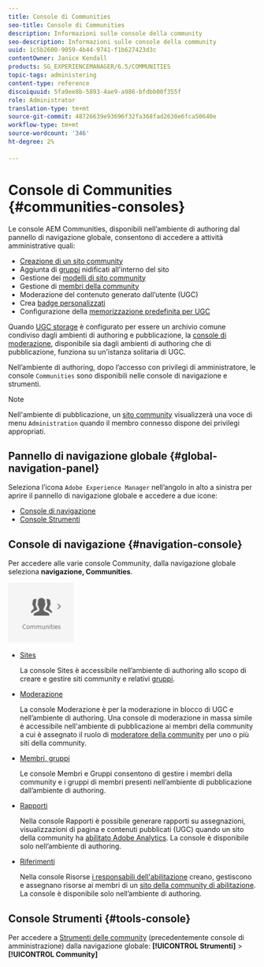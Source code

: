 ```yaml
---
title: Console di Communities
seo-title: Console di Communities
description: Informazioni sulle console della community
seo-description: Informazioni sulle console della community
uuid: 1c5b2600-9059-4b44-9741-f1b627423d3c
contentOwner: Janice Kendall
products: SG_EXPERIENCEMANAGER/6.5/COMMUNITIES
topic-tags: administering
content-type: reference
discoiquuid: 5fa9ee8b-5893-4ae9-a986-bfdbb00f355f
role: Administrator
translation-type: tm+mt
source-git-commit: 48726639e93696f32fa368fad2630e6fca50640e
workflow-type: tm+mt
source-wordcount: '346'
ht-degree: 2%

---
```



# Console di Communities {#communities-consoles}

Le console AEM Communities, disponibili nell’ambiente di authoring dal pannello di navigazione globale, consentono di accedere a attività amministrative quali:

* [Creazione di un sito community](sites-console.md)
* Aggiunta di [gruppi](groups.md) nidificati all&#39;interno del sito
* Gestione dei [modelli di sito community](sites.md)
* Gestione di [membri della community](members.md)
* [](moderate-ugc.md) Moderazione del contenuto generato dall’utente (UGC)
* Crea [badge personalizzati](badges.md)
* Configurazione della [memorizzazione predefinita per UGC](srp-config.md)

Quando [UGC storage](working-with-srp.md) è configurato per essere un archivio comune condiviso dagli ambienti di authoring e pubblicazione, la [console di moderazione](moderation.md), disponibile sia dagli ambienti di authoring che di pubblicazione, funziona su un&#39;istanza solitaria di UGC.

Nell’ambiente di authoring, dopo l’accesso con privilegi di amministratore, le console `Communities` sono disponibili nelle console di navigazione e strumenti.

>[!NOTE]
>
>Nell&#39;ambiente di pubblicazione, un [sito community](sites-console.md) visualizzerà una voce di menu `Administration` quando il membro connesso dispone dei privilegi appropriati.

## Pannello di navigazione globale {#global-navigation-panel}

Seleziona l’icona `Adobe Experience Manager` nell’angolo in alto a sinistra per aprire il pannello di navigazione globale e accedere a due icone:

* [Console di navigazione](#navigation-console)
* [Console Strumenti](tools.md)

## Console di navigazione {#navigation-console}

Per accedere alle varie console Community, dalla navigazione globale seleziona **navigazione, Communities**.

![community](assets/communities.png)

* [Sites](sites-console.md)

   La console Sites è accessibile nell’ambiente di authoring allo scopo di creare e gestire siti community e relativi [gruppi](groups.md).

* [Moderazione](moderation.md)

   La console Moderazione è per la moderazione in blocco di UGC e nell’ambiente di authoring. Una console di moderazione in massa simile è accessibile nell&#39;ambiente di pubblicazione ai membri della community a cui è assegnato il ruolo di [moderatore della community](users.md#publishenvironmentusersandgroups) per uno o più siti della community.

* [Membri, gruppi](members.md)

   Le console Membri e Gruppi consentono di gestire i membri della community e i gruppi di membri presenti nell’ambiente di pubblicazione dall’ambiente di authoring.

* [Rapporti](reports.md)

   Nella console Rapporti è possibile generare rapporti su assegnazioni, visualizzazioni di pagina e contenuti pubblicati (UGC) quando un sito della community ha [abilitato Adobe Analytics](sites-console.md#analytics). La console è disponibile solo nell’ambiente di authoring.

* [Riferimenti](resources.md)

   Nella console Risorse [i responsabili dell&#39;abilitazione](enablement.md#communitymanagers) creano, gestiscono e assegnano risorse ai membri di un [sito della community di abilitazione](overview.md#enablement-community). La console è disponibile solo nell’ambiente di authoring.

## Console Strumenti {#tools-console}

Per accedere a [Strumenti delle community](tools.md) (precedentemente console di amministrazione) dalla navigazione globale: **[!UICONTROL Strumenti]** > **[!UICONTROL Community]**
